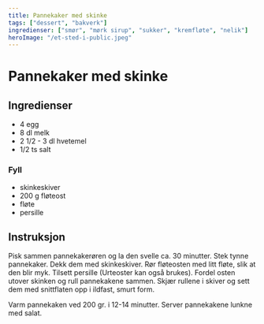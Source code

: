 ```yaml
---
title: Pannekaker med skinke
tags: ["dessert", "bakverk"]
ingredienser: ["smør", "mørk sirup", "sukker", "kremfløte", "nelik"]
heroImage: "/et-sted-i-public.jpeg"
---
```


# Pannekaker med skinke

## Ingredienser

- 4 egg
- 8 dl melk
- 2 1/2 - 3 dl hvetemel
- 1/2 ts salt

### Fyll

- skinkeskiver
- 200 g fløteost
- fløte
- persille

## Instruksjon

Pisk sammen pannekakerøren og la den svelle ca. 30 minutter. Stek tynne pannekaker. Dekk dem med skinkeskiver. Rør fløteosten med litt fløte, slik at den blir myk. Tilsett persille (Urteoster kan også brukes). Fordel osten utover skinken og rull pannekakene sammen. Skjær rullene i skiver og sett dem med snittflaten opp i ildfast, smurt form.

Varm pannekaken ved 200 gr. i 12-14 minutter. Server pannekakene lunkne med salat.
